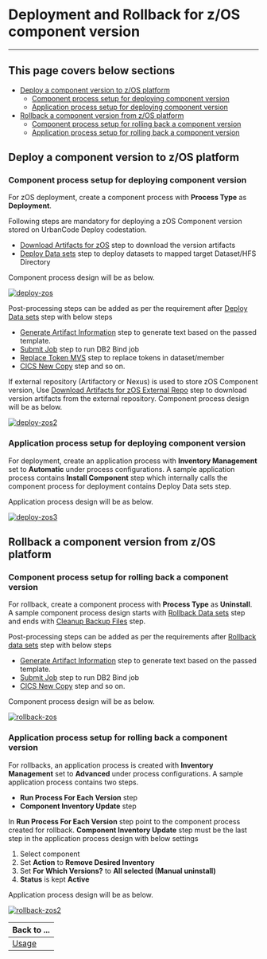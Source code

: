 # Deployment and Rollback for z/OS component version

---

## This page covers below sections

* [Deploy a component version to z/OS platform](deploy-rollback.md#deploy-a-component-version-to-zos-platform)
  * [Component process setup for deploying component version](deploy-rollback.md#component-process-setup-for-deploying-component-version)
  * [Application process setup for deploying component version](deploy-rollback.md#application-process-setup-for-deploying-component-version)
* [Rollback a component version from z/OS platform](deploy-rollback.md#rollback-a-component-version-from-zos-platform)
  * [Component process setup for rolling back a component version](deploy-rollback.md#component-process-setup-for-rolling-back-a-component-version)
  * [Application process setup for rolling back a component version](deploy-rollback.md#application-process-setup-for-rolling-back-a-component-version)

## Deploy a component version to z/OS platform

### Component process setup for deploying component version

For zOS deployment, create a component process with __Process Type__ as __Deployment__.

Following steps are mandatory for deploying a zOS Component version stored on UrbanCode Deploy codestation.

* [Download Artifacts for zOS](../../UrbancodeVFS/steps.md#download-artifacts-for-zos) step to download the version artifacts
* [Deploy Data sets](../steps.md#deploy-data-sets) step to deploy datasets to mapped target Dataset/HFS Directory

Component process design will be as below.

[![deploy-zos](../media/deploy-zos.png)](../media/deploy-zos.png)

Post-processing steps can be added as per the requirement after [Deploy Data sets](../steps.md#deploy-data-sets) step with below steps

* [Generate Artifact Information](../steps.md#generate-artifact-information) step to generate text based on the passed template.
* [Submit Job](../steps.md#submit-job) step to run DB2 Bind job
* [Replace Token MVS](../steps.md#replace-tokens-mvs) step to replace tokens in dataset/member
* [CICS New Copy](../../CICS/steps.md#new-copy-resources) step and so on.

If external repository (Artifactory or Nexus) is used to store zOS Component version, Use [Download Artifacts for zOS External Repo](../../zos-external-artifact-download/steps.md#download-artifacts) step to download version artifacts from the external repository.
Component process design will be as below.

[![deploy-zos2](../media/deploy-zos2.png)](../media/deploy-zos2.png)

### Application process setup for deploying component version

For deployment, create an application process with __Inventory Management__ set to __Automatic__ under process configurations.
A sample application process contains __Install Component__ step which internally calls the component process for deployment contains Deploy Data sets step.

Application process design will be as below.

[![deploy-zos3](../media/deploy-zos3.png)](../media/deploy-zos3.png)

## Rollback a component version from z/OS platform

### Component process setup for rolling back a component version

For rollback, create a component process with __Process Type__ as __Uninstall__.
A sample component process design starts with [Rollback Data sets](../steps.md#rollback-data-sets) step and ends with [Cleanup Backup Files](../steps.md#cleanup-backup-files) step.

Post-processing steps can be added as per the requirements after [Rollback data sets](../steps.md#rollback-data-sets) step with below steps

* [Generate Artifact Information](../steps.md#generate-artifact-information) step to generate text based on the passed template.
* [Submit Job](../steps.md#submit-job) step to run DB2 Bind job
* [CICS New Copy](../../CICS/steps.md#new-copy-resources) step and so on.

Component process design will be as below.

[![rollback-zos](../media/rollback-zos.png)](../media/rollback-zos.png)

### Application process setup for rolling back a component version

For rollbacks, an application process is created with __Inventory Management__ set to __Advanced__ under process configurations.
A sample application process contains two steps.

* __Run Process For Each Version__ step
* __Component Inventory Update__ step

In __Run Process For Each Version__ step point to the component process created for rollback.
__Component Inventory Update__ step must be the last step in the application process design with below settings

1. Select component
2. Set __Action__ to __Remove Desired Inventory__
3. Set __For Which Versions?__ to __All selected (Manual uninstall)__
4. __Status__ is kept __Active__

Application process design will be as below.

[![rollback-zos2](../media/rollback-zos2.png)](../media/rollback-zos2.png)

| Back to ...          |
|----------------------|
| [Usage](../usage.md) |
